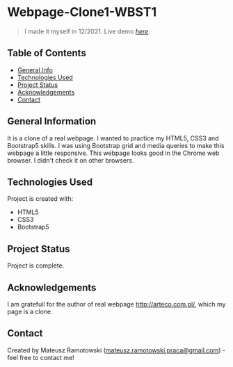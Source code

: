 # Webpage-Clone1-WBST1
> I made it myself in 12/2021. Live demo [_here_](https://mateusz-ramotowski-poland.github.io/Web-Page-Clone4-Gardening2/). 

## Table of Contents
* [General Info](#general-information)
* [Technologies Used](#technologies-used)
* [Project Status](#project-status)
* [Acknowledgements](#acknowledgements)
* [Contact](#contact)
<!-- * [License](#license) -->


## General Information
It is a clone of a real webpage. I wanted to practice my HTML5, CSS3 and Bootstrap5 skills. I was using Bootstrap grid and media queries to make this webpage a little responsive. This webpage looks good in the Chrome web browser. I didn't check it on other browsers.

## Technologies Used
Project is created with:
* HTML5
* CSS3
* Bootstrap5

## Project Status
Project is complete.

## Acknowledgements
I am gratefull for the author of real webpage http://arteco.com.pl/, which my page is a clone.

## Contact
Created by Mateusz Ramotowski (mateusz.ramotowski.praca@gmail.com) - feel free to contact me!
